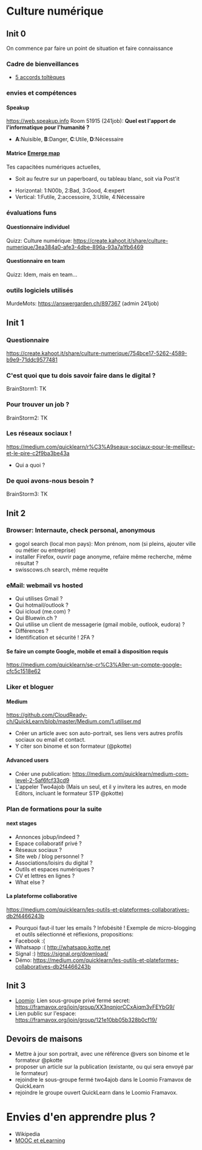 # Culture numérique
## Init 0
On commence par faire un point de situation et faire connaissance
### Cadre de bienveillances
* [5 accords toltèques](https://medium.com/lean-design/le-5-%C3%A8me-accord-tolt%C3%A8que-a8fd2838f322)

### envies et compétences
#### Speakup
https://web.speakup.info Room 51915 (241job): **Quel est l'apport de l'informatique pour l'humanité ?**
* **A**:Nuisible, **B**:Danger, **C**:Utile, **D**:Nécessaire

#### Matrice [Emerge map](https://twitter.com/EmergeMap)
Tes capacitées numériques actuelles, 
* Soit au feutre sur un paperboard, ou tableau blanc, soit via Post'it
- Horizontal: 1:N00b, 2:Bad, 3:Good, 4:expert
- Vertical: 1:Futile, 2:accessoire, 3:Utile, 4:Nécessaire

### évaluations funs
#### Questionnaire individuel
Quizz: Culture numérique: https://create.kahoot.it/share/culture-numerique/3ea384a0-afe3-4dbe-896a-93a7a1fb6469

#### Questionnaire en team
Quizz: Idem, mais en team...

### outils logiciels utilisés
MurdeMots: https://answergarden.ch/897367 (admin 241job)

## Init 1
### Questionnaire
https://create.kahoot.it/share/culture-numerique/754bce17-5262-4589-b9e9-71ddc9577481

### C'est quoi que tu dois savoir faire dans le digital ?
BrainStorm1: TK

### Pour trouver un job ?
BrainStorm2: TK

### Les réseaux sociaux !
https://medium.com/quicklearn/r%C3%A9seaux-sociaux-pour-le-meilleur-et-le-pire-c2f9ba3be43a
* Qui a quoi ? 

### De quoi avons-nous besoin ?
BrainStorm3: TK

## Init 2
### Browser: Internaute, check personal, anonymous
* gogol search (local mon pays): Mon prénom, nom (si pleins, ajouter ville ou métier ou entreprise)
* installer Firefox, ouvrir page anonyme, refaire même recherche, même résultat ?
* swisscows.ch search, même requête

### eMail: webmail vs hosted
* Qui utilises Gmail ?
* Qui hotmail/outlook ?
* Qui icloud (me.com) ?
* Qui Bluewin.ch ?
* Qui utilise un client de messagerie (gmail mobile, outlook, eudora) ?
* Différences ?
* Identification et sécurité ! 2FA ?
#### Se faire un compte Google, mobile et email à disposition requis
https://medium.com/quicklearn/se-cr%C3%A9er-un-compte-google-cfc5c1518e62

### Liker et bloguer
#### Medium
https://github.com/CloudReady-ch/QuickLearn/blob/master/Medium.com/1.utiliser.md

* Créer un article avec son auto-portrait, ses liens vers autres profils sociaux ou email et contact.
* Y citer son binome et son formateur (@pkotte)

#### Advanced users
* Créer une publication: https://medium.com/quicklearn/medium-com-level-2-5af6fcf33cd9
* L'appeler Two4ajob (Mais un seul, et il y invitera les autres, en mode Editors, incluant le formateur STP @pkotte)

### Plan de formations pour la suite
#### next stages
* Annonces jobup/indeed ?
* Espace collaboratif privé ?
* Réseaux sociaux ?
* Site web / blog personnel ?
* Associations/loisirs du digital ?
* Outils et espaces numériques ?
* CV et lettres en lignes ?
* What else ?

#### La plateforme collaborative
https://medium.com/quicklearn/les-outils-et-plateformes-collaboratives-db2f4466243b
* Pourquoi faut-il tuer les emails ? Infobésité !
Exemple de micro-blogging et outils sélectionné et réflexions, propositions:
* Facebook :(
* Whatsapp :( http://whatsapp.kotte.net
* Signal :) https://signal.org/download/
* Démo: https://medium.com/quicklearn/les-outils-et-plateformes-collaboratives-db2f4466243b

## Init 3
* [Loomio](https://fr.wikipedia.org/wiki/Loomio): Lien sous-groupe privé fermé secret: https://framavox.org/join/group/XX3nqnjorCCxAiqm3vFEYbG9/
* Lien public sur l'espace: https://framavox.org/join/group/121e10bb05b328b0cf19/

## Devoirs de maisons
* Mettre à jour son portrait, avec une référence @vers son binome et le formateur @pkotte
* proposer un article sur la publication (existante, ou qui sera envoyé par le formateur)
* rejoindre le sous-groupe fermé two4ajob dans le Loomio Framavox de QuickLearn
* rejoindre le groupe ouvert QuickLearn dans le Loomio Framavox.

# Envies d'en apprendre plus ?
* Wikipedia
* [MOOC et eLearning](https://medium.com/quicklearn/mooc-elearning-et-alternatives-a2cab1399fe0)
